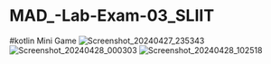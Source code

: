 # MAD_-Lab-Exam-03_SLIIT
#kotlin Mini Game
![Screenshot_20240427_235343](https://github.com/LasithaRavimal/MAD_-Lab-Exam-03_SLIIT/assets/125814086/4f452867-65fd-4d2a-847a-188755e02812)
![Screenshot_20240428_000303](https://github.com/LasithaRavimal/MAD_-Lab-Exam-03_SLIIT/assets/125814086/6070c1db-5dd5-4f6a-9152-3d0a68542735)
![Screenshot_20240428_102518](https://github.com/LasithaRavimal/MAD_-Lab-Exam-03_SLIIT/assets/125814086/5a54da44-34f7-4eda-b9cf-5c3b778b00bc)
